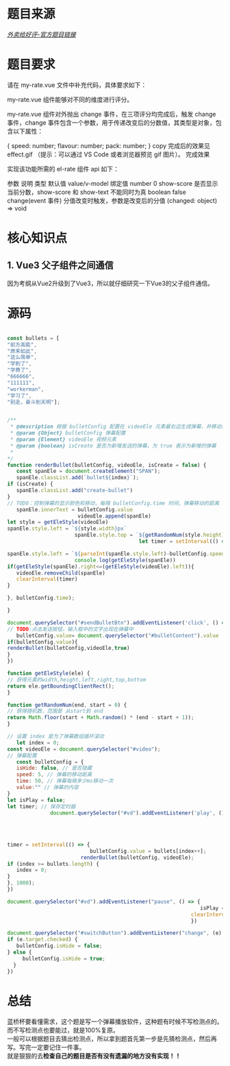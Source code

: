 # 题目来源
*[外卖给好评-官方题目链接](https://www.lanqiao.cn/problems/5140/learning/?subject_code=4&group_code=2&match_num=14&match_flow=1&origin=cup)*

# 题目要求
请在 my-rate.vue 文件中补充代码，具体要求如下：

my-rate.vue 组件能够对不同的维度进行评分。

my-rate.vue 组件对外抛出 change 事件，在三项评分均完成后，触发 change 事件，change 事件包含一个参数，用于传递改变后的分数值，其类型是对象，包含以下属性：

{
speed: number;
flavour: number;
pack: number;
}
copy
完成后的效果见 effect.gif （提示：可以通过 VS Code 或者浏览器预览 gif 图片）。 完成效果

实现该功能所需的 el-rate 组件 api 如下：

参数	说明	类型	默认值
value/v-model	绑定值	number	0
show-score	是否显示当前分数，show-score 和 show-text 不能同时为真	boolean	false
change(event 事件)	分值改变时触发，参数是改变后的分值	(changed: object) => void	
# 核心知识点
## 1. Vue3 父子组件之间通信
因为考纲从Vue2升级到了Vue3，所以就仔细研究一下Vue3的父子组件通信。




# 源码
```javascript 

const bullets = [
"前方高能",
"原来如此",
"这么简单",
"学到了",
"学费了",
"666666",
"111111",
"workerman",
"学习了",
"别走，奋斗到天明"];


/**
 * @description 根据 bulletConfig 配置在 videoEle 元素最右边生成弹幕，并移动到最左边，弹幕最后消失
 * @param {Object} bulletConfig 弹幕配置
 * @param {Element} videoEle 视频元素
 * @param {boolean} isCreate 是否为新增发送的弹幕，为 true 表示为新增的弹幕
 * 
*/
function renderBullet(bulletConfig, videoEle, isCreate = false) {
   const spanEle = document.createElement("SPAN");
   spanEle.classList.add(`bullet${index}`);
if (isCreate) {
   spanEle.classList.add("create-bullet")
}
// TODO：控制弹幕的显示颜色和移动，每隔 bulletConfig.time 时间，弹幕移动的距离  bulletConfig.speed
   spanEle.innerText = bulletConfig.value
                       videoEle.append(spanEle)
let style = getEleStyle(videoEle)
spanEle.style.left = `${style.width}px`
                      spanEle.style.top = `${getRandomNum(style.height)}px`
                                           let timer = setInterval(() => {

spanEle.style.left = `${parseInt(spanEle.style.left)-bulletConfig.speed}px`
                      console.log(getEleStyle(spanEle))
if(getEleStyle(spanEle).right<=(getEleStyle(videoEle).left)){
   videoEle.removeChild(spanEle)
   clearInterval(timer)
}

}, bulletConfig.time);

}

document.querySelector("#sendBulletBtn").addEventListener('click', () => {
// TODO:点击发送按钮，输入框中的文字出现在弹幕中
   bulletConfig.value= document.querySelector("#bulletContent").value
if(bulletConfig.value){
renderBullet(bulletConfig,videoEle,true)
}
})

function getEleStyle(ele) {
// 获得元素的width,height,left,right,top,bottom
return ele.getBoundingClientRect();
}

function getRandomNum(end, start = 0) {
// 获得随机数，范围是 从start到 end
return Math.floor(start + Math.random() * (end - start + 1));
}

// 设置 index 是为了弹幕数组循环滚动
   let index = 0;
const videoEle = document.querySelector("#video");
// 弹幕配置
   const bulletConfig = {
   isHide: false, // 是否隐藏
   speed: 5, // 弹幕的移动距离
   time: 50, // 弹幕每隔多少ms移动一次
   value:"" // 弹幕的内容
}
let isPlay = false;
let timer; // 保存定时器
              document.querySelector("#vd").addEventListener('play', () => {
                                                                         // 监听视频播放事件，当视频播放时，每隔 1000s 加载一条弹幕
                                                                         isPlay = true;
                                                                            bulletConfig.value = bullets[index++];
                                                                         renderBullet(bulletConfig, videoEle);
timer = setInterval(() => {
                           bulletConfig.value = bullets[index++];
                        renderBullet(bulletConfig, videoEle);
if (index >= bullets.length) {
   index = 0;
}
}, 1000);
})

document.querySelector("#vd").addEventListener("pause", () => {
                                                               isPlay = false;
                                                            clearInterval(timer);
                                                            })

document.querySelector("#switchButton").addEventListener("change", (e) => {
if (e.target.checked) {
   bulletConfig.isHide = false;
} else {
     bulletConfig.isHide = true;
  }
})
```

# 总结
蓝桥杯要看懂需求，这个题是写一个弹幕播放软件，这种题有时候不写检测点的。  
而不写检测点也要能过，就是100%复原。  
一般可以根据题目去猜出检测点，所以拿到题首先第一步是先猜检测点，然后再写。写完一定要记住一件事。  
就是狠狠的去**检查自己的题目是否有没有遗漏的地方没有实现！！**

